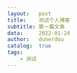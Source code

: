 ```yaml
---
layout:   post
title:    测试个人博客
subtitle: 第一篇文章
data:     2022-01-24
author:   dunerdou
catalog:  true
tags:
    - 测试
---
```

